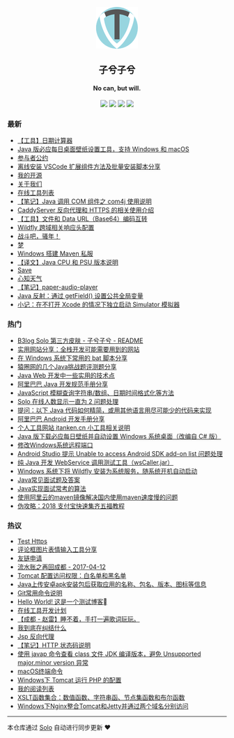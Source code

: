 <p align="center"><img alt="子兮子兮" src="/images/logo/logo@96.png"></p><h2 align="center">
子兮子兮
</h2>

<h4 align="center">No can, but will.</h4>
<p align="center"><a title="子兮子兮" target="_blank" href="https://github.com/iTanken/solo-blog"><img src="https://img.shields.io/github/last-commit/iTanken/solo-blog.svg?style=flat-square&color=FF9900"></a>
<a title="GitHub repo size in bytes" target="_blank" href="https://github.com/iTanken/solo-blog"><img src="https://img.shields.io/github/repo-size/iTanken/solo-blog.svg?style=flat-square"></a>
<a title="Solo Version" target="_blank" href="https://github.com/b3log/solo/releases"><img src="https://img.shields.io/badge/solo-3.6.1-f1e05a.svg?style=flat-square&color=blueviolet"></a>
<a title="Hits" target="_blank" href="https://github.com/b3log/hits"><img src="https://hits.b3log.org/iTanken/solo-blog.svg"></a></p>

### 最新

* [【工具】日期计算器](https://zixizixi.cn/date-calc-tool)
* [Java 版必应每日桌面壁纸设置工具，支持 Windows 和 macOS](https://zixizixi.cn/windows-mac-bing-daily-wallpaper-tool)
* [参与者公约](https://zixizixi.cn/contributor-covenant-code-of-conduct)
* [离线安装 VSCode 扩展组件方法及批量安装脚本分享](https://zixizixi.cn/vscode-extension-vsix-install)
* [我的开源](https://zixizixi.cn/my-github-repos)
* [关于我们](https://zixizixi.cn/about)
* [在线工具列表](https://zixizixi.cn/online-tools)
* [【笔记】Java 调用 COM 组件之 com4j 使用说明](https://zixizixi.cn/note-java-com4j)
* [CaddyServer 反向代理和 HTTPS 的相关使用介绍](https://zixizixi.cn/caddyserver-r-proxy-https)
* [【工具】文件和 Data URL（Base64）编码互转](https://zixizixi.cn/online-tools_file2base64)
* [Wildfly 跨域相关响应头配置](https://zixizixi.cn/wildfly-cors-origin-config)
* [战斗吧，骚年！](https://zixizixi.cn/articles/2019/02/12/1549953573384.html)
* [梦](https://zixizixi.cn/articles/2019/02/09/1549668456783.html)
* [Windows 搭建 Maven 私服](https://zixizixi.cn/articles/2019/01/22/1548134072865.html)
* [【译文】Java CPU 和 PSU 版本说明](https://zixizixi.cn/java-CPU-and-PSU-releases-explained)
* [Save](https://zixizixi.cn/cloudfiles)
* [心知天气](https://zixizixi.cn/weather)
* [【笔记】paper-audio-player](https://zixizixi.cn/paper-audio-player-readme)
* [Java 反射：通过 getField() 设置公共全局变量](https://zixizixi.cn/java-reflection-getfield)
* [小记：在不打开 Xcode 的情况下独立启动 Simulator 模拟器](https://zixizixi.cn/not-open-xcode-standalone-simulator)

### 热门

* [B3log Solo 第三方皮肤 - 子兮子兮 - README](https://zixizixi.cn/solo-third-skin-imobile.html)
* [实用网站分享：全栈开发可能需要用到的网站](https://zixizixi.cn/articles/2017/01/17/1484633274661.html)
* [在 Windows 系统下常用的 bat 脚本分享](https://zixizixi.cn/articles/2017/04/21/1492777994685.html)
* [猿圈网的几个Java挑战题评测题分享](https://zixizixi.cn/articles/2017/03/23/1490280007138.html)
* [Java Web 开发中一些实用的技术点](https://zixizixi.cn/articles/2017/01/04/1483519918704.html)
* [阿里巴巴 Java 开发规范手册分享](https://zixizixi.cn/articles/2017/01/17/1484623303271.html)
* [JavaScript 模糊查询字符串/数组、日期时间格式化等方法](https://zixizixi.cn/articles/2017/05/31/1496236546844.html)
* [Solo 在线人数显示一直为 2 问题处理](https://zixizixi.cn/articles/2017/03/30/1490849602140.html)
* [提问：以下 Java 代码如何精简，或用其他语言用尽可能少的代码来实现](https://zixizixi.cn/java-word-wrap-string)
* [阿里巴巴 Android 开发手册分享](https://zixizixi.cn/alibaba-android-development-manual)
* [个人工具网站 itanken.cn 小工具相关说明](https://zixizixi.cn/articles/2017/03/11/1489227107307.html)
* [Java 版下载必应每日壁纸并自动设置 Windows 系统桌面（改编自 C# 版）](https://zixizixi.cn/articles/2017/09/01/1504264675391.html)
* [修改Windows系统远程端口](https://zixizixi.cn/articles/2017/03/26/1490525740291.html)
* [Android Studio 提示 Unable to access Android SDK add-on list 问题处理](https://zixizixi.cn/articles/2017/01/17/1484665018593.html)
* [纯 Java 开发 WebService 调用测试工具（wsCaller.jar）](https://zixizixi.cn/articles/2017/09/03/1504426270766.html)
* [Windows 系统下将 Wildfly 安装为系统服务，随系统开机自动启动](https://zixizixi.cn/windows-wildfly-service-auto-start)
* [Java常见面试题及答案](https://zixizixi.cn/articles/2017/02/13/1486974778312.html)
* [Java实现面试常考的算法](https://zixizixi.cn/articles/2017/02/13/1486979370718.html)
* [使用阿里云的maven镜像解决国内使用maven速度慢的问题](https://zixizixi.cn/articles/2017/02/13/1486979524858.html)
* [伪攻略：2018 支付宝快速集齐五福教程](https://zixizixi.cn/articles/2018/02/06/1517883088624.html)

### 热议

* [Test Https](https://zixizixi.cn/articles/2016/12/09/1481269703561.html)
* [评论框图片表情输入工具分享](https://zixizixi.cn/articles/2017/03/25/1490440829595.html)
* [友链申请](https://zixizixi.cn/befriendswithme.html)
* [流水账之再回成都 - 2017-04-12](https://zixizixi.cn/articles/2017/04/12/1492010071830.html)
* [Tomcat 配置访问权限：白名单和黑名单](https://zixizixi.cn/articles/2017/02/13/1486977779249.html)
* [Java上传安卓apk安装包后获取应用的名称、包名、版本、图标等信息](https://zixizixi.cn/articles/2017/02/13/1486978892155.html)
* [Git常用命令说明](https://zixizixi.cn/articles/2017/02/13/1486973158671.html)
* [Hello World! 这是一个测试博客](https://zixizixi.cn/hello-solo)
* [在线工具开发计划](https://zixizixi.cn/todolist-α)
* [【成都 - 赵雷】睡不着，手打一遍歌词玩玩。](https://zixizixi.cn/articles/2017/03/13/1489412508294.html)
* [我到底在纠结什么](https://zixizixi.cn/articles/2017/04/05/1491368462456.html)
* [Jsp 反向代理](https://zixizixi.cn/jsp-forward)
* [【笔记】HTTP 状态码说明](https://zixizixi.cn/articles/2017/01/04/1483529323782.html)
* [使用 javap 命令查看 class 文件 JDK 编译版本，避免 Unsupported major.minor version 异常](https://zixizixi.cn/articles/2017/09/13/1505285468516.html)
* [macOS终端命令](https://zixizixi.cn/articles/2017/02/13/1486978228421.html)
* [Windows下 Tomcat 运行 PHP 的配置](https://zixizixi.cn/articles/2017/02/13/1486976473999.html)
* [我的阅读列表](https://zixizixi.cn/articles/2017/04/06/1491491255441.html)
* [XSLT函数集合：数值函数、字符串函、节点集函数和布尔函数](https://zixizixi.cn/xsltfunctionset)
* [Windows下Nginx整合Tomcat和Jetty并通过两个域名分别访问](https://zixizixi.cn/articles/2017/02/13/1486977986468.html)

---

本仓库通过 [Solo](https://github.com/b3log/solo) 自动进行同步更新 ❤️ 